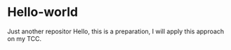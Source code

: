 # Hello-world
Just another repositor
Hello, this is a preparation, I will apply this approach on my TCC.
